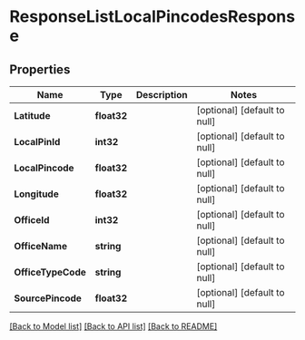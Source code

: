 # ResponseListLocalPincodesResponse

## Properties
Name | Type | Description | Notes
------------ | ------------- | ------------- | -------------
**Latitude** | **float32** |  | [optional] [default to null]
**LocalPinId** | **int32** |  | [optional] [default to null]
**LocalPincode** | **float32** |  | [optional] [default to null]
**Longitude** | **float32** |  | [optional] [default to null]
**OfficeId** | **int32** |  | [optional] [default to null]
**OfficeName** | **string** |  | [optional] [default to null]
**OfficeTypeCode** | **string** |  | [optional] [default to null]
**SourcePincode** | **float32** |  | [optional] [default to null]

[[Back to Model list]](../README.md#documentation-for-models) [[Back to API list]](../README.md#documentation-for-api-endpoints) [[Back to README]](../README.md)


